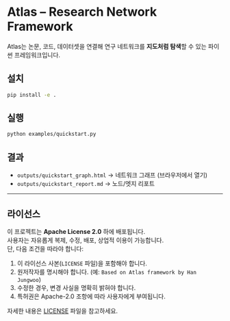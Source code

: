 # Atlas – Research Network Framework

Atlas는 논문, 코드, 데이터셋을 연결해 연구 네트워크를 **지도처럼 탐색**할 수 있는 파이썬 프레임워크입니다.

## 설치
```bash
pip install -e .
```

## 실행
```bash
python examples/quickstart.py
```

## 결과
- `outputs/quickstart_graph.html` → 네트워크 그래프 (브라우저에서 열기)
- `outputs/quickstart_report.md` → 노드/엣지 리포트

---

## 라이선스
이 프로젝트는 **Apache License 2.0** 하에 배포됩니다.  
사용자는 자유롭게 복제, 수정, 배포, 상업적 이용이 가능합니다.  
단, 다음 조건을 따라야 합니다:

1. 이 라이선스 사본(`LICENSE` 파일)을 포함해야 합니다.  
2. 원저작자를 명시해야 합니다. (예: `Based on Atlas framework by Han Jungwoo`)  
3. 수정한 경우, 변경 사실을 명확히 밝혀야 합니다.  
4. 특허권은 Apache-2.0 조항에 따라 사용자에게 부여됩니다.  

자세한 내용은 [LICENSE](./LICENSE) 파일을 참고하세요.

